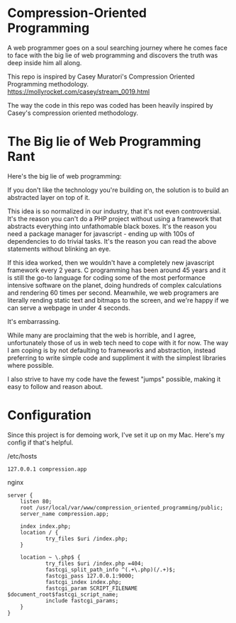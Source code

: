 # Compression-Oriented Programming

A web programmer goes on a soul searching journey where he comes face to face with the big lie of web programming and discovers the truth was deep inside him all along.

This repo is inspired by Casey Muratori's Compression Oriented Programming methodology.
https://mollyrocket.com/casey/stream_0019.html

The way the code in this repo was coded has been heavily inspired by Casey's compression oriented methodology.

# The Big lie of Web Programming Rant

Here's the big lie of web programming:

If you don't like the technology you're building on, the solution is to build an abstracted layer on top of it.

This idea is so normalized in our industry, that it's not even controversial. It's the reason you can't do a PHP project without using a framework that abstracts everything into unfathomable black boxes. It's the reason you need a package manager for javascript - ending up with 100s of dependencies to do trivial tasks.  It's the reason you can read the above statements without blinking an eye.

If this idea worked, then we wouldn't have a completely new javascript framework every 2 years. C programming has been around 45 years and it is still the go-to language for coding some of the most performance intensive software on the planet, doing hundreds of complex calculations and rendering 60 times per second. Meanwhile, we web programers are literally rending static text and bitmaps to the screen, and we're happy if we can serve a webpage in under 4 seconds. 

It's embarrassing. 

While many are proclaiming that the web is horrible, and I agree, unfortunately those of us in web tech need to cope with it for now. The way I am coping is by not defaulting to frameworks and abstraction, instead preferring to write simple code and suppliment it with the simplest libraries where possible. 

I also strive to have my code have the fewest "jumps" possible, making it easy to follow and reason about.

# Configuration

Since this project is for demoing work, I've set it up on my Mac. Here's my config if that's helpful.

/etc/hosts
```
127.0.0.1 compression.app
```

nginx
```
server {
	listen 80;
	root /usr/local/var/www/compression_oriented_programming/public;
	server_name compression.app;

	index index.php;
	location / {
			try_files $uri /index.php;
	}

	location ~ \.php$ {
			try_files $uri /index.php =404;
			fastcgi_split_path_info ^(.+\.php)(/.+)$;
			fastcgi_pass 127.0.0.1:9000;
			fastcgi_index index.php;
			fastcgi_param SCRIPT_FILENAME $document_root$fastcgi_script_name;
			include fastcgi_params;
	}
}
```

